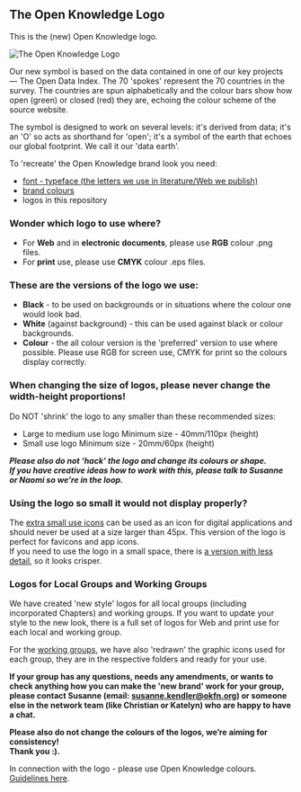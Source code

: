 ## The Open Knowledge Logo

This is the (new) Open Knowledge logo.

![The Open Knowledge Logo](http://assets.okfn.org/p/okfn/img/okfn-logo-portrait.png)

Our new symbol is based on the data contained in one of our key projects &mdash; The Open Data Index. The 70 'spokes' represent the 70 countries in the survey. The countries are spun alphabetically and the colour bars show how open (green) or closed (red) they are, echoing the colour scheme of the source website.

The symbol is designed to work on several levels: it's derived from data; it's an 'O' so acts as shorthand for 'open'; it's a symbol of the earth that echoes our global footprint. We call it our 'data earth'.

To 'recreate' the Open Knowledge brand look you need:

* [font - typeface (the letters we use in literature/Web we publish)](https://github.com/okfn/ok-media/tree/master/typography/)
* [brand colours](https://docs.google.com/a/okfn.org/document/d/1cpPtPEN577HPUDDfq8kP5eyeE5Pon8mnQoE4bVcNN7Y/)
* logos in this repository

### Wonder which logo to use where?

* For **Web** and in **electronic documents**, please use **RGB** colour .png files.
* For **print** use, please use **CMYK** colour .eps files.

### These are the versions of the logo we use:

* **Black** - to be used on backgrounds or in situations where the colour one would look bad.
* **White** (against background) - this can be used against black or colour backgrounds.
* **Colour** - the all colour version is the 'preferred' version to use where possible. Please use RGB for screen use, CMYK for print so the colours display correctly.

### When changing the size of logos, please never change the width-height proportions!
Do NOT 'shrink' the logo to any smaller than these recommended sizes:

* Large to medium use logo
  Minimum size - 40mm/110px (height)
* Small use logo
  Minimum size -  20mm/60px (height)

_**Please also do not ‘hack’ the logo and change its colours or shape.  
If you have creative ideas how to work with this, please talk to Susanne or Naomi so we’re in the loop.**_

### Using the logo so small it would not display properly?

The [extra small use icons](https://github.com/okfn/ok-media/tree/master/graphics/extra-small-icons/) can be used as an icon for digital applications and should never be used at a size larger than 45px. This version of the logo is perfect for favicons and app icons.  
If you need to use the logo in a small space, there is [a version with less detail](https://github.com/okfn/ok-media/tree/master/graphics/small-logos/), so it looks crisper.

### Logos for Local Groups and Working Groups

We have created 'new style' logos for all local groups (including incorporated Chapters) and working groups. If you want to update your style to the new look, there is a full set of logos for Web and print use for each local and working group.

For the [working groups](https://github.com/okfn/ok-media/tree/master/graphics/working-group-logos/), we have also 'redrawn' the graphic icons used for each group, they are in the respective folders and ready for your use.

**If your group has any questions, needs any amendments, or wants to check anything how you can make the 'new brand' work for your group, please contact Susanne (email: susanne.kendler@okfn.org) or someone else in the network team (like Christian or Katelyn) who are happy to have a chat.**

**Please also do not change the colours of the logos, we’re aiming for consistency!  
Thank you :).**

In connection with the logo - please use Open Knowledge colours. [Guidelines here](https://docs.google.com/a/okfn.org/document/d/1cpPtPEN577HPUDDfq8kP5eyeE5Pon8mnQoE4bVcNN7Y/).
